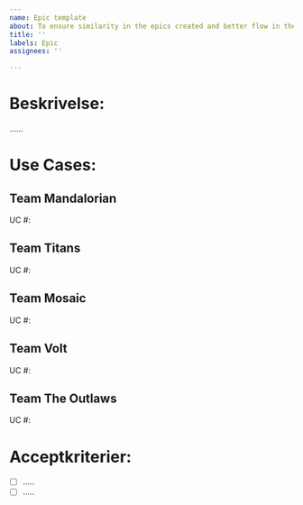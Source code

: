 ```yaml
---
name: Epic template
about: To ensure similarity in the epics created and better flow in the process
title: ''
labels: Epic
assignees: ''

---
```


# Beskrivelse:
……

# Use Cases:
## Team Mandalorian
UC #: 
## Team Titans
UC #:
## Team Mosaic
UC #:
## Team Volt
UC #:
## Team The Outlaws
UC #:

# Acceptkriterier:
- [ ] …..
- [ ] …..
